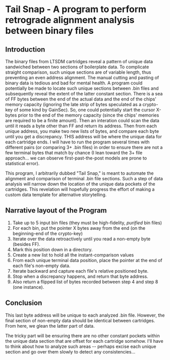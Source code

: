 # Tail Snap - A program to perform retrograde alignment analysis between binary files

## Introduction
The binary files from LTSDM cartridges reveal a pattern of unique data sandwiched between two sections of boilerplate data. To complicate straight comparison, such unique sections are of variable length, thus preventing an even address alignment. The manual cutting and pasting of binary data is tedious and bad for mental health. A program could potentially be made to locate such unique sections between .bin files and subsequently reveal the extent of the latter constant section. There is a sea of FF bytes between the end of the actual data and the end of the chips' memory capacity (ignoring the late strip of bytes speculated as a crypto-key of some kind by GainSec). So, one could potentially start the cursor X-bytes prior to the end of the memory capacity (since the chips' memories are required to be a finite amount). Then an interation could scan the data until it reads a byte other than FF and return its address. Then from each unique address, you make two new lists of bytes, and compare each byte until you get a discrepancy. THIS address will be where the unique data for each cartridge ends. I will have to run the program several times with different pairs (or comparing 3+ .bin files) in order to ensure there are not a few terminal bytes that match by chance (I lean toward the 3+ file approach... we can observe first-past-the-post models are prone to statistical error).

This program, I arbitrarily dubbed "Tail Snap," is meant to automate the alignment and comparison of terminal .bin file sections. Such a step of data analysis will narrow down the location of the unique data pockets of the cartridges. This revelation will hopefully progress the effort of making a custom data template for alternative storytelling.

## Narrative layout of the Program
1) Take up to 5 input bin files (they must be high-fidelity, *purified* bin files)
2) For each bin, put the pointer X bytes away from the end (on the beginning-end of the crypto-key)
3) Iterate over the data retroactively until you read a non-empty byte (besides FF).
4) Mark this position down in a directory.
5) Create a new list to hold all the instant-comparison values
6) From each unique terminal data position, place the pointer at the end of each file's non-empty data.
7) Iterate backward and capture each file's relative positioned byte.
8) Stop when a discrepancy happens, and return that byte address.
9) Also return a flipped list of bytes recorded between step 4 and step 8 (one instance).

## Conclusion
This last byte address will be unique to each analyzed .bin file. However, the final section of non-empty data should be identical between cartridges. From here, we glean the latter part of data.

The tricky part will be ensuring there are no other constant pockets within the unique data section that are offset for each cartridge somehow. I'll have to think about how to analyze such areas -- perhaps excise each unique section and go over them slowly to detect any consistencies...
